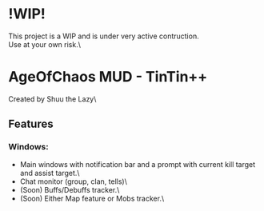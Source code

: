 # !WIP!
This project is a WIP and is under very active contruction.\
Use at your own risk.\

# AgeOfChaos MUD - TinTin++
Created by Shuu the Lazy\

## Features
### Windows:
- Main windows with notification bar and a prompt with current kill target and assist target.\
- Chat monitor (group, clan, tells)\
- (Soon) Buffs/Debuffs tracker.\
- (Soon) Either Map feature or Mobs tracker.\
